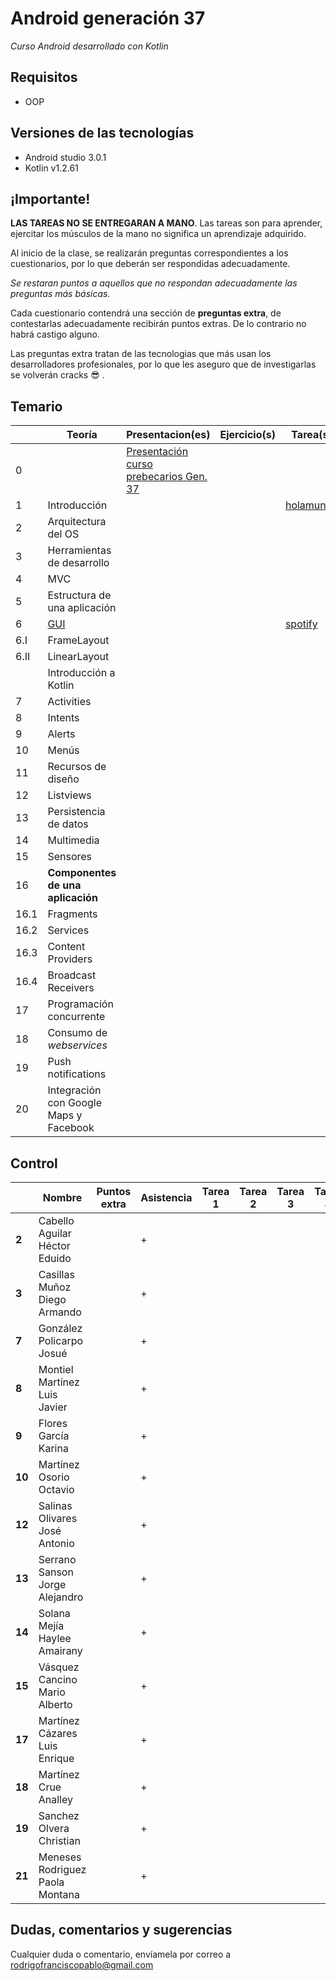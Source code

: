 # Android generación 37

*Curso Android desarrollado con Kotlin*

## Requisitos

- OOP

## Versiones de las tecnologías

- Android studio 3.0.1
- Kotlin v1.2.61

## ¡Importante!

**LAS TAREAS NO SE ENTREGARAN A MANO**. Las tareas son para aprender, ejercitar los músculos de la mano no significa un aprendizaje adquirido.

Al inicio de la clase, se realizarán preguntas correspondientes a los cuestionarios, por lo que deberán ser respondidas adecuadamente.

*Se restaran puntos a aquellos que no respondan adecuadamente las preguntas más básicas.*

Cada cuestionario contendrá una sección de **preguntas extra**, de contestarlas adecuadamente recibirán puntos extras. De lo contrario no habrá castigo alguno.

Las preguntas extra tratan de las tecnologias que más usan los desarrolladores profesionales, por lo que les aseguro que de investigarlas se volverán cracks 😎 .

## Temario

|      | Teoría                                 | Presentacion(es)                                             | Ejercicio(s) | Tarea(s)                                                     |
| ---- | -------------------------------------- | ------------------------------------------------------------ | ------------ | ------------------------------------------------------------ |
| 0    |                                        | [Presentación curso prebecarios Gen. 37](https://speakerdeck.com/rodrigofrancisco/curso-androidk-g37) |              |                                                              |
| 1    | Introducción                           |                                                              |              | [holamundo](https://github.com/Androidkcourse/t01_helloworld) |
| 2    | Arquitectura del OS                    |                                                              |              |                                                              |
| 3    | Herramientas de desarrollo             |                                                              |              |                                                              |
| 4    | MVC                                    |                                                              |              |                                                              |
| 5    | Estructura de una aplicación           |                                                              |              |                                                              |
| 6    | [GUI](src/6_GUI/gui.md)                |                                                              |              | [spotify](https://github.com/Androidkcourse/t02_spotify)     |
| 6.I  | FrameLayout                            |                                                              |              |                                                              |
| 6.II | LinearLayout                           |                                                              |              |                                                              |
|      | Introducción a Kotlin                  |                                                              |              |                                                              |
| 7    | Activities                             |                                                              |              |                                                              |
| 8    | Intents                                |                                                              |              |                                                              |
| 9    | Alerts                                 |                                                              |              |                                                              |
| 10   | Menús                                  |                                                              |              |                                                              |
| 11   | Recursos de diseño                     |                                                              |              |                                                              |
| 12   | Listviews                              |                                                              |              |                                                              |
| 13   | Persistencia de datos                  |                                                              |              |                                                              |
| 14   | Multimedia                             |                                                              |              |                                                              |
| 15   | Sensores                               |                                                              |              |                                                              |
| 16   | **Componentes de una aplicación**      |                                                              |              |                                                              |
| 16.1 | Fragments                              |                                                              |              |                                                              |
| 16.2 | Services                               |                                                              |              |                                                              |
| 16.3 | Content Providers                      |                                                              |              |                                                              |
| 16.4 | Broadcast Receivers                    |                                                              |              |                                                              |
| 17   | Programación concurrente               |                                                              |              |                                                              |
| 18   | Consumo de *webservices*               |                                                              |              |                                                              |
| 19   | Push notifications                     |                                                              |              |                                                              |
| 20   | Integración con Google Maps y Facebook |                                                              |              |                                                              |

## Control

|        | Nombre                          | Puntos extra | Asistencia | Tarea 1 | Tarea 2 | Tarea 3 | Tarea 4 | Tarea 5 | Tarea 6 | Tarea 7 | Tarea 8 | Tarea 9 | Tarea 10 | Proyecto | C. final |
| ------ | ------------------------------- | ------------ | ---------- | ------- | ------- | ------- | ------- | ------- | ------- | ------- | ------- | ------- | -------- | -------- | -------- |
| **2**  | Cabello Aguilar Héctor Eduido   |              | +          |         |         |         |         |         |         |         |         |         |          |          |          |
| **3**  | Casillas Muñoz Diego Armando    |              | +          |         |         |         |         |         |         |         |         |         |          |          |          |
| **7**  | González Policarpo Josué        |              | +          |         |         |         |         |         |         |         |         |         |          |          |          |
| **8**  | Montiel Martínez Luis Javier    |              | +          |         |         |         |         |         |         |         |         |         |          |          |          |
| **9**  | Flores García Karina            |              | +          |         |         |         |         |         |         |         |         |         |          |          |          |
| **10** | Martínez Osorio Octavio         |              | +          |         |         |         |         |         |         |         |         |         |          |          |          |
| **12** | Salinas Olivares José Antonio   |              | +          |         |         |         |         |         |         |         |         |         |          |          |          |
| **13** | Serrano Sanson Jorge Alejandro  |              | +          |         |         |         |         |         |         |         |         |         |          |          |          |
| **14** | Solana Mejía Haylee Amairany    |              | +          |         |         |         |         |         |         |         |         |         |          |          |          |
| **15** | Vásquez Cancino Mario Alberto   |              | +          |         |         |         |         |         |         |         |         |         |          |          |          |
| **17** | Martínez Cázares Luis Enrique   |              | +          |         |         |         |         |         |         |         |         |         |          |          |          |
| **18** | Martínez Crue Analley           |              | +          |         |         |         |         |         |         |         |         |         |          |          |          |
| **19** | Sanchez Olvera Christian        |              | +          |         |         |         |         |         |         |         |         |         |          |          |          |
| **21** | Meneses Rodriguez Paola Montana |              | +          |         |         |         |         |         |         |         |         |         |          |          |          |

## Dudas, comentarios y sugerencias

Cualquier duda o comentario, envíamela por correo a rodrigofranciscopablo@gmail.com